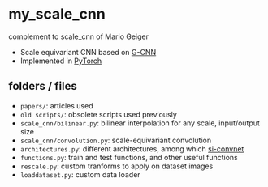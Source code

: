 # my_scale_cnn

complement to scale_cnn of Mario Geiger

- Scale equivariant CNN based on [G-CNN](https://arxiv.org/abs/1602.07576)
- Implemented in [PyTorch](http://pytorch.org/)

## folders / files
* `papers/`: articles used
* `old scripts/`: obsolete scripts used previously
* `scale_cnn/bilinear.py`: bilinear interpolation for any scale, input/output size
* `scale_cnn/convolution.py`: scale-equivariant convolution
* `architectures.py`: different architectures, among which [si-convnet](https://arxiv.org/abs/1412.5104)
* `functions.py`: train and test functions, and other useful functions
* `rescale.py`: custom tranforms to apply on dataset images
* `loaddataset.py`: custom data loader
